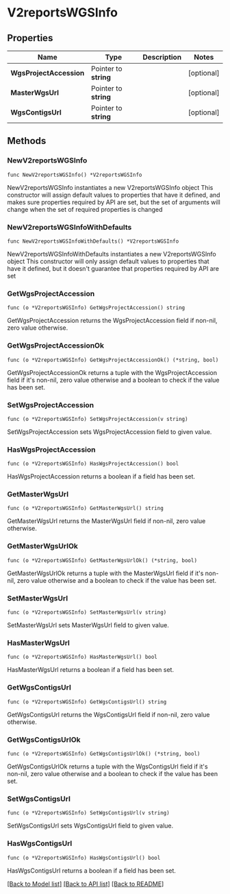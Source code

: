 # V2reportsWGSInfo

## Properties

Name | Type | Description | Notes
------------ | ------------- | ------------- | -------------
**WgsProjectAccession** | Pointer to **string** |  | [optional] 
**MasterWgsUrl** | Pointer to **string** |  | [optional] 
**WgsContigsUrl** | Pointer to **string** |  | [optional] 

## Methods

### NewV2reportsWGSInfo

`func NewV2reportsWGSInfo() *V2reportsWGSInfo`

NewV2reportsWGSInfo instantiates a new V2reportsWGSInfo object
This constructor will assign default values to properties that have it defined,
and makes sure properties required by API are set, but the set of arguments
will change when the set of required properties is changed

### NewV2reportsWGSInfoWithDefaults

`func NewV2reportsWGSInfoWithDefaults() *V2reportsWGSInfo`

NewV2reportsWGSInfoWithDefaults instantiates a new V2reportsWGSInfo object
This constructor will only assign default values to properties that have it defined,
but it doesn't guarantee that properties required by API are set

### GetWgsProjectAccession

`func (o *V2reportsWGSInfo) GetWgsProjectAccession() string`

GetWgsProjectAccession returns the WgsProjectAccession field if non-nil, zero value otherwise.

### GetWgsProjectAccessionOk

`func (o *V2reportsWGSInfo) GetWgsProjectAccessionOk() (*string, bool)`

GetWgsProjectAccessionOk returns a tuple with the WgsProjectAccession field if it's non-nil, zero value otherwise
and a boolean to check if the value has been set.

### SetWgsProjectAccession

`func (o *V2reportsWGSInfo) SetWgsProjectAccession(v string)`

SetWgsProjectAccession sets WgsProjectAccession field to given value.

### HasWgsProjectAccession

`func (o *V2reportsWGSInfo) HasWgsProjectAccession() bool`

HasWgsProjectAccession returns a boolean if a field has been set.

### GetMasterWgsUrl

`func (o *V2reportsWGSInfo) GetMasterWgsUrl() string`

GetMasterWgsUrl returns the MasterWgsUrl field if non-nil, zero value otherwise.

### GetMasterWgsUrlOk

`func (o *V2reportsWGSInfo) GetMasterWgsUrlOk() (*string, bool)`

GetMasterWgsUrlOk returns a tuple with the MasterWgsUrl field if it's non-nil, zero value otherwise
and a boolean to check if the value has been set.

### SetMasterWgsUrl

`func (o *V2reportsWGSInfo) SetMasterWgsUrl(v string)`

SetMasterWgsUrl sets MasterWgsUrl field to given value.

### HasMasterWgsUrl

`func (o *V2reportsWGSInfo) HasMasterWgsUrl() bool`

HasMasterWgsUrl returns a boolean if a field has been set.

### GetWgsContigsUrl

`func (o *V2reportsWGSInfo) GetWgsContigsUrl() string`

GetWgsContigsUrl returns the WgsContigsUrl field if non-nil, zero value otherwise.

### GetWgsContigsUrlOk

`func (o *V2reportsWGSInfo) GetWgsContigsUrlOk() (*string, bool)`

GetWgsContigsUrlOk returns a tuple with the WgsContigsUrl field if it's non-nil, zero value otherwise
and a boolean to check if the value has been set.

### SetWgsContigsUrl

`func (o *V2reportsWGSInfo) SetWgsContigsUrl(v string)`

SetWgsContigsUrl sets WgsContigsUrl field to given value.

### HasWgsContigsUrl

`func (o *V2reportsWGSInfo) HasWgsContigsUrl() bool`

HasWgsContigsUrl returns a boolean if a field has been set.


[[Back to Model list]](../README.md#documentation-for-models) [[Back to API list]](../README.md#documentation-for-api-endpoints) [[Back to README]](../README.md)


